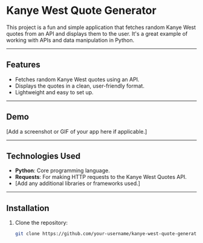 # Kanye West Quote Generator

This project is a fun and simple application that fetches random Kanye West quotes from an API and displays them to the user. It's a great example of working with APIs and data manipulation in Python.

---

## Features

- Fetches random Kanye West quotes using an API.
- Displays the quotes in a clean, user-friendly format.
- Lightweight and easy to set up.

---

## Demo

[Add a screenshot or GIF of your app here if applicable.]

---

## Technologies Used

- **Python**: Core programming language.
- **Requests**: For making HTTP requests to the Kanye West Quotes API.
- [Add any additional libraries or frameworks used.]

---

## Installation

1. Clone the repository:
   ```bash
   git clone https://github.com/your-username/kanye-west-quote-generator.git
